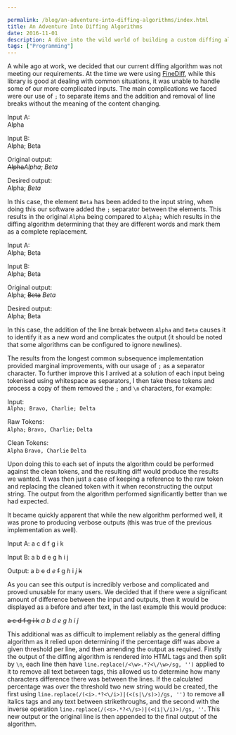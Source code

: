 ```yaml
---

permalink: /blog/an-adventure-into-diffing-algorithms/index.html
title: An Adventure Into Diffing Algorithms
date: 2016-11-01
description: A dive into the wild world of building a custom diffing algorithms
tags: ["Programming"]
---
```

A while ago at work, we decided that our current diffing algorithm was not
meeting our requirements. At the time we were using
[FineDiff](http://www.raymondhill.net/finediff/viewdiff-ex.php), while this
library is good at dealing with common situations, it was unable to handle some
of our more complicated inputs. The main complications we faced were our use of
`;` to separate items and the addition and removal of line breaks without the
meaning of the content changing.

Input A:  
Alpha

Input B:  
Alpha; Beta

Original output:  
~~Alpha~~*Alpha; Beta*

Desired output:  
Alpha; *Beta*

In this case, the element `Beta` has been added to the input string, when doing
this our software added the `;` separator between the elements. This results in
the original `Alpha` being compared to `Alpha;` which results in the diffing
algorithm determining that they are different words and mark them as a complete
replacement.

Input A:  
Alpha; Beta

Input B:  
Alpha;
Beta

Original output:  
Alpha; ~~Beta~~
*Beta*

Desired output:  
Alpha;
Beta

In this case, the addition of the line break between `Alpha` and `Beta` causes
it to identify it as a new word and complicates the output (it should be noted
that some algorithms can be configured to ignore newlines).

The results from the longest common subsequence implementation provided marginal
improvements, with our usage of `;` as a separator character. To further improve
this I arrived at a solution of each input being tokenised using whitespace as
separators, I then take these tokens and process a copy of them removed the `;`
and `\n` characters, for example:

Input:  
`Alpha; Bravo, Charlie; Delta`

Raw Tokens:   
`Alpha;` `Bravo, Charlie;` `Delta`

Clean Tokens:  
`Alpha` `Bravo, Charlie` `Delta`

Upon doing this to each set of inputs the algorithm could be performed against
the clean tokens, and the resulting diff would produce the results we wanted. It
was then just a case of keeping a reference to the raw token and replacing the
cleaned token with it when reconstructing the output string. The output from the
algorithm performed significantly better than we had expected.

It became quickly apparent that while the new algorithm performed well, it was
prone to producing verbose outputs (this was true of the previous implementation
as well).

Input A: a c d f g i k

Input B: a b d e g h i j

Output: a *b* ~~c~~ d *e* ~~f~~ g *h* i *j* ~~k~~

As you can see this output is incredibly verbose and complicated and proved
unusable for many users. We decided that if there were a significant amount of
difference between the input and outputs, then it would be displayed as a before
and after text, in the last example this would produce:

~~a c d f g i k~~
*a b d e g h i j*

This additional was as difficult to implement reliably as the general diffing
algorithm as it relied upon determining if the percentage diff was above a given
threshold per line, and then amending the output as required. Firstly the output
of the diffing algorithm is rendered into HTML tags and then split by `\n`, each
line then have `line.replace(/<\w>.*?<\/\w>/sg, '')` applied to it to remove all
text between tags, this allowed us to determine how many characters difference
there was between the lines. If the calculated percentage was over the threshold
two new string would be created, the first using
`line.replace(/(<i>.*?<\/i>)|(<(s|\/s)>)/gs, '')` to remove all italics tags and
any text between strikethroughs, and the second with the inverse operation
`line.replace(/(<s>.*?<\/s>)|(<(i|\/i)>)/gs, ''`. This new output or the
original line is then appended to the final output of the algorithm.
